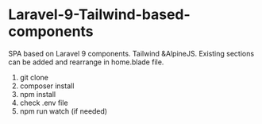 # Laravel-9-Tailwind-based-components
SPA based on Laravel 9 components. Tailwind &amp;AlpineJS. Existing sections can be added and rearrange in home.blade file.

1. git clone
2. composer install
3. npm install
4. check .env file
5. npm run watch (if needed)
